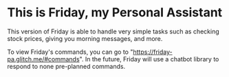 # This is Friday, my Personal Assistant
This version of Friday is able to handle very simple tasks such as checking stock prices, giving you morning messages, and more. 


To view Friday's commands, you can go to "https://friday-pa.glitch.me/#commands". In the future, Friday will use a chatbot library to respond to none pre-planned commands. 
